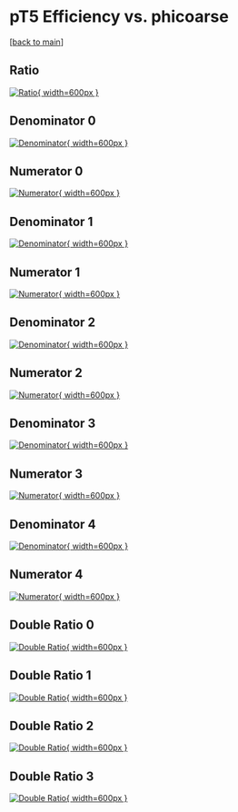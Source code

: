 # pT5 Efficiency vs. phicoarse

[[back to main](./)]



## Ratio

[![Ratio](../mtv/var/pT5_loweta_11_1_eff_phicoarse.png){ width=600px }](../mtv/var/pT5_loweta_11_1_eff_phicoarse.pdf)

## Denominator 0

[![Denominator](../mtv/den/pT5_loweta_11_1_eff_phicoarse_den0.png){ width=600px }](../mtv/den/pT5_loweta_11_1_eff_phicoarse_den0.pdf)

## Numerator 0

[![Numerator](../mtv/num/pT5_loweta_11_1_eff_phicoarse_num0.png){ width=600px }](../mtv/num/pT5_loweta_11_1_eff_phicoarse_num0.pdf)

## Denominator 1

[![Denominator](../mtv/den/pT5_loweta_11_1_eff_phicoarse_den1.png){ width=600px }](../mtv/den/pT5_loweta_11_1_eff_phicoarse_den1.pdf)

## Numerator 1

[![Numerator](../mtv/num/pT5_loweta_11_1_eff_phicoarse_num1.png){ width=600px }](../mtv/num/pT5_loweta_11_1_eff_phicoarse_num1.pdf)

## Denominator 2

[![Denominator](../mtv/den/pT5_loweta_11_1_eff_phicoarse_den2.png){ width=600px }](../mtv/den/pT5_loweta_11_1_eff_phicoarse_den2.pdf)

## Numerator 2

[![Numerator](../mtv/num/pT5_loweta_11_1_eff_phicoarse_num2.png){ width=600px }](../mtv/num/pT5_loweta_11_1_eff_phicoarse_num2.pdf)

## Denominator 3

[![Denominator](../mtv/den/pT5_loweta_11_1_eff_phicoarse_den3.png){ width=600px }](../mtv/den/pT5_loweta_11_1_eff_phicoarse_den3.pdf)

## Numerator 3

[![Numerator](../mtv/num/pT5_loweta_11_1_eff_phicoarse_num3.png){ width=600px }](../mtv/num/pT5_loweta_11_1_eff_phicoarse_num3.pdf)

## Denominator 4

[![Denominator](../mtv/den/pT5_loweta_11_1_eff_phicoarse_den4.png){ width=600px }](../mtv/den/pT5_loweta_11_1_eff_phicoarse_den4.pdf)

## Numerator 4

[![Numerator](../mtv/num/pT5_loweta_11_1_eff_phicoarse_num4.png){ width=600px }](../mtv/num/pT5_loweta_11_1_eff_phicoarse_num4.pdf)

## Double Ratio 0

[![Double Ratio](../mtv/ratio/pT5_loweta_11_1_eff_phicoarse_ratio0.png){ width=600px }](../mtv/ratio/pT5_loweta_11_1_eff_phicoarse_ratio0.pdf)

## Double Ratio 1

[![Double Ratio](../mtv/ratio/pT5_loweta_11_1_eff_phicoarse_ratio1.png){ width=600px }](../mtv/ratio/pT5_loweta_11_1_eff_phicoarse_ratio1.pdf)

## Double Ratio 2

[![Double Ratio](../mtv/ratio/pT5_loweta_11_1_eff_phicoarse_ratio2.png){ width=600px }](../mtv/ratio/pT5_loweta_11_1_eff_phicoarse_ratio2.pdf)

## Double Ratio 3

[![Double Ratio](../mtv/ratio/pT5_loweta_11_1_eff_phicoarse_ratio3.png){ width=600px }](../mtv/ratio/pT5_loweta_11_1_eff_phicoarse_ratio3.pdf)


